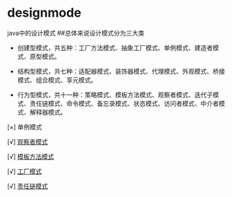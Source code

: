 # designmode
java中的设计模式
##总体来说设计模式分为三大类

* 创建型模式，共五种：工厂方法模式、抽象工厂模式、单例模式、建造者模式、原型模式。

* 结构型模式，共七种：适配器模式、装饰器模式、代理模式、外观模式、桥接模式、组合模式、享元模式。

* 行为型模式，共十一种：策略模式、模板方法模式、观察者模式、迭代子模式、责任链模式、命令模式、备忘录模式、状态模式、访问者模式、中介者模式、解释器模式。

[×] 单例模式

[√] [观察者模式](src/main/java/com/sunny/design/mode/observer/readme.md)

[√] [模板方法模式](src/main/java/com/sunny/design/mode/templateMethod/readme.md)

[√] [工厂模式](src/main/java/com/sunny/design/mode/factory/readme.md)

[√] [责任链模式](src/main/java/com/sunny/design/mode/chain/readme.md)
